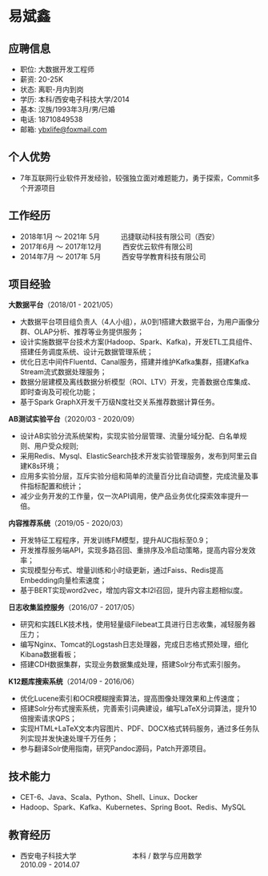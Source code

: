 # 易斌鑫

## 应聘信息
 
 - 职位: 大数据开发工程师
 - 薪资: 20-25K
 - 状态: 离职-月内到岗
 - 学历: 本科/西安电子科技大学/2014
 - 基本: 汉族/1993年3月/男/已婚
 - 电话: 18710849538
 - 邮箱: ybxlife@foxmail.com

## 个人优势

 - 7年互联网行业软件开发经验，较强独立面对难题能力，勇于探索，Commit多个开源项目

## 工作经历

 - 2018年1月 ～ 2021年 5月　　　迅捷联动科技有限公司（西安）   
 - 2017年6月 ～ 2017年12月　　　西安优云软件有限公司  
 - 2014年7月 ～ 2017年 5月　　　西安导学教育科技有限公司  

## 项目经验

**大数据平台**（2018/01 - 2021/05）

- 大数据平台项目组负责人（4人小组），从0到1搭建大数据平台，为用户画像分群、OLAP分析、推荐等业务提供服务；
- 设计实施数据平台技术方案(Hadoop、Spark、Kafka)，开发ETL工具组件、搭建任务调度系统、设计元数据管理系统；
- 优化日志中间件Fluentd、Canal服务，搭建并维护Kafka集群，搭建Kafka Stream流式数据处理服务；
- 数据分层建模及离线数据分析模型（ROI、LTV）开发，完善数据仓库集成、即时查询及可视化功能；
- 基于Spark GraphX开发千万级N度社交关系推荐数据计算任务。

**AB测试实验平台**（2020/03 - 2020/09）

- 设计AB实验分流系统架构，实现实验分层管理、流量分域分配、白名单规则、用户受众规则;
- 采用Redis、Mysql、ElasticSearch技术开发实验管理服务，发布到阿里云自建K8s环境；
- 应用多实验分层，互斥实验分组和简单的流量百分比自动调整，完成流量及事件指标配置和统计；
- 减少业务开发的工作量，仅一次API调用，使产品业务优化探索效率提升一倍。

**内容推荐系统**（2019/05 - 2020/03）

- 开发特征工程程序，开发训练FM模型，提升AUC指标至0.9；
- 开发推荐服务端API，实现多路召回、重排序及冷启动策略，提高内容分发效率；
- 实现模型分布式、增量训练和小时级更新，通过Faiss、Redis提高Embedding向量检索速度；
- 基于BERT实现word2vec，增加内容文本I2I召回，提升内容主题相似度。

**日志收集监控服务**（2016/07 - 2017/05）

- 研究和实践ELK技术栈，使用轻量级Filebeat工具进行日志收集，减轻服务器压力；
- 编写Nginx、Tomcat的Logstash日志处理器，完成日志格式预处理，细化Kibana数据看板；
- 搭建CDH数据集群，实现业务数据集成处理，搭建Solr分布式索引服务。

**K12题库搜索系统**（2014/09 - 2016/06）

- 优化Lucene索引和OCR模糊搜索算法，提高图像处理效果和上传速度；
- 搭建Solr分布式搜索系统，完善索引词典建设，编写LaTeX分词算法，提升10倍搜索请求QPS；
- 实现HTML+LaTeX文本内容图片、PDF、DOCX格式转码服务，通过多任务队列实现并发快速处理千万任务；
- 参与翻译Solr使用指南，研究Pandoc源码，Patch开源项目。

## 技术能力

- CET-6、Java、Scala、Python、Shell、Linux、Docker
- Hadoop、Spark、Kafka、Kubernetes、Spring Boot、Redis、MySQL

## 教育经历

- 西安电子科技大学　　　　　　　　本科 / 数学与应用数学　　　　　　　　2010.09 - 2014.07


